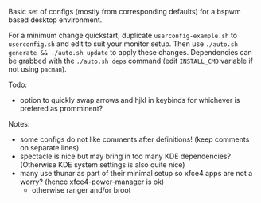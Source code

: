  
Basic set of configs (mostly from corresponding defaults) for a bspwm based desktop environment.

For a minimum change quickstart, duplicate `userconfig-example.sh` to `userconfig.sh` and edit to suit your monitor setup. Then use `./auto.sh generate && ./auto.sh update` to apply these changes. Dependencies can be grabbed with the `./auto.sh deps` command (edit `INSTALL_CMD` variable if not using `pacman`).

Todo:
- option to quickly swap arrows and hjkl in keybinds for whichever is prefered as promminent?

Notes:
- some configs do not like comments after definitions! (keep comments on separate lines)
- spectacle is nice but may bring in too many KDE dependencies? (Otherwise KDE system settings is also quite nice)
- many use thunar as part of their minimal setup so xfce4 apps are not a worry? (hence xfce4-power-manager is ok)
    - otherwise ranger and/or broot

